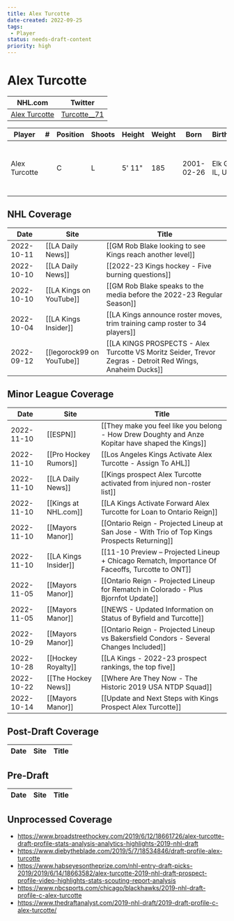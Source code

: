 ```yaml
---
title: Alex Turcotte
date-created: 2022-09-25
tags:
 - Player
status: needs-draft-content
priority: high
---
```


# Alex Turcotte

NHL.com | Twitter
-|-
[Alex Turcotte](https://www.nhl.com/player/alex-turcotte-8481532) | [Turcotte__71](https://twitter.com/Turcotte__71)

Player | \# | Position | Shoots | Height | Weight | Born | Birthplace | Draft
---|---|---|---|---|---|---|---|---
Alex Turcotte | | C | L | 5' 11" | 185 | 2001-02-26 | Elk Grove, IL, USA | 2019 LAK, 1st rd, 5th pk (5th overall) 
 

## NHL  Coverage
| Date       | Site                    | Title                                                                                         |
| ---------- | ----------------------- | --------------------------------------------------------------------------------------------- |
| 2022-10-11 | [[LA Daily News]]       | [[GM Rob Blake looking to see Kings reach another level]]                                     |
| 2022-10-10 | [[LA Daily News]]       | [[2022-23 Kings hockey - Five burning questions]]                                             |
| 2022-10-10 | [[LA Kings on YouTube]] | [[GM Rob Blake speaks to the media before the 2022-23 Regular Season]]                        |
| 2022-10-04 | [[LA Kings Insider]]    | [[LA Kings announce roster moves, trim training camp roster to 34 players]]                   |
| 2022-09-12 | [[legorock99 on YouTube]] | [[LA KINGS PROSPECTS - Alex Turcotte VS Moritz Seider, Trevor Zegras - Detroit Red Wings, Anaheim Ducks]] |


## Minor League Coverage
| Date       | Site                  | Title                                                                                            |
| ---------- | --------------------- | ------------------------------------------------------------------------------------------------ |
| 2022-11-10 | [[ESPN]]              | [[They make you feel like you belong - How Drew Doughty and Anze Kopitar have shaped the Kings]] |
| 2022-11-10 | [[Pro Hockey Rumors]] | [[Los Angeles Kings Activate Alex Turcotte - Assign To AHL]]                                     |
| 2022-11-10 | [[LA Daily News]]     | [[Kings prospect Alex Turcotte activated from injured non-roster list]]                          |
| 2022-11-10 | [[Kings at NHL.com]]  | [[LA Kings Activate Forward Alex Turcotte for Loan to Ontario Reign]]                            |
| 2022-11-10 | [[Mayors Manor]]      | [[Ontario Reign - Projected Lineup at San Jose - With Trio of Top Kings Prospects Returning]]    |
| 2022-11-10 | [[LA Kings Insider]]  | [[11-10 Preview – Projected Lineup + Chicago Rematch, Importance Of Faceoffs, Turcotte to ONT]]  |
| 2022-11-05 | [[Mayors Manor]]      | [[Ontario Reign - Projected Lineup for Rematch in Colorado - Plus Bjornfot Update]]              |
| 2022-11-05 | [[Mayors Manor]]      | [[NEWS - Updated Information on Status of Byfield and Turcotte]]                                 |
| 2022-10-29 | [[Mayors Manor]]      | [[Ontario Reign - Projected Lineup vs Bakersfield Condors - Several Changes Included]]           |
| 2022-10-28 | [[Hockey Royalty]]    | [[LA Kings - 2022-23 prospect rankings, the top five]]                                           |
| 2022-10-22 | [[The Hockey News]]   | [[Where Are They Now - The Historic 2019 USA NTDP Squad]]                                        |
| 2022-10-14 | [[Mayors Manor]]    | [[Update and Next Steps with Kings Prospect Alex Turcotte]]                            |


## Post-Draft Coverage
Date | Site |  Title
---|---|---


## Pre-Draft
Date | Site |  Title
---|---|---


## Unprocessed Coverage
- https://www.broadstreethockey.com/2019/6/12/18661726/alex-turcotte-draft-profile-stats-analysis-analytics-highlights-2019-nhl-draft
- https://www.diebytheblade.com/2019/5/7/18534846/draft-profile-alex-turcotte
- https://www.habseyesontheprize.com/nhl-entry-draft-picks-2019/2019/6/14/18663582/alex-turcotte-2019-nhl-draft-prospect-profile-video-highlights-stats-scouting-report-analysis
- https://www.nbcsports.com/chicago/blackhawks/2019-nhl-draft-profile-c-alex-turcotte
- https://www.thedraftanalyst.com/2019-nhl-draft/2019-draft-profile-c-alex-turcotte/